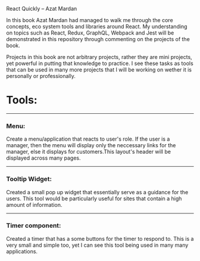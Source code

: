 React Quickly – Azat Mardan

In this book Azat Mardan had managed to walk me through the core concepts, eco system tools and libraries around React. My understanding on topics such as React, Redux, GraphQL, Webpack and Jest will be demonstrated in this repository through commenting on the projects of the book.

Projects in this book are not arbitrary projects, rather they are mini projects, yet powerful in putting that knowledge to practice. I see these tasks as tools that can be used in many more projects that I will be working on wether it is personally or professionally.

# Tools:
---
### Menu:
Create a menu/application that reacts to user's role. If the user is a manager, then the menu will display only the neccessary links for the manager, else it displays for customers.This layout's header will be displayed across many pages.


---
### Tooltip Widget:
Created a small pop up widget that essentially serve as a guidance for the users. This tool would be particularly useful for sites that contain a high amount of information.


---
### Timer component:
Created a timer that has a some buttons for the timer to respond to. This is a very small and simple too, yet I can see this tool being used in many many applications.
